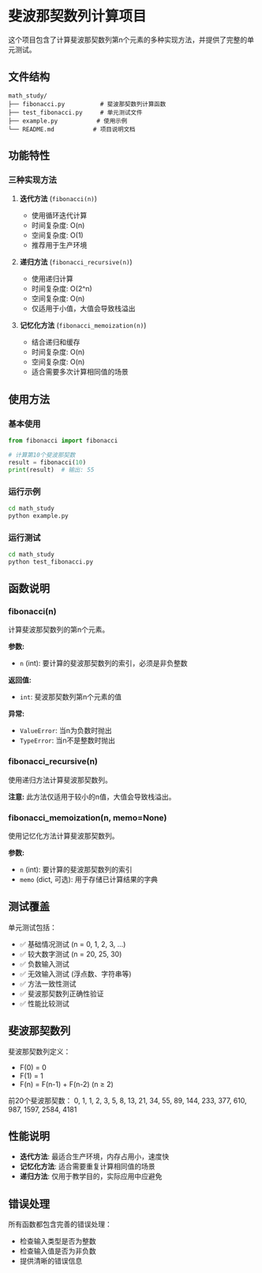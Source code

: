 # 斐波那契数列计算项目

这个项目包含了计算斐波那契数列第n个元素的多种实现方法，并提供了完整的单元测试。

## 文件结构

```
math_study/
├── fibonacci.py          # 斐波那契数列计算函数
├── test_fibonacci.py     # 单元测试文件
├── example.py           # 使用示例
└── README.md           # 项目说明文档
```

## 功能特性

### 三种实现方法

1. **迭代方法** (`fibonacci(n)`)
   - 使用循环迭代计算
   - 时间复杂度: O(n)
   - 空间复杂度: O(1)
   - 推荐用于生产环境

2. **递归方法** (`fibonacci_recursive(n)`)
   - 使用递归计算
   - 时间复杂度: O(2^n)
   - 空间复杂度: O(n)
   - 仅适用于小值，大值会导致栈溢出

3. **记忆化方法** (`fibonacci_memoization(n)`)
   - 结合递归和缓存
   - 时间复杂度: O(n)
   - 空间复杂度: O(n)
   - 适合需要多次计算相同值的场景

## 使用方法

### 基本使用

```python
from fibonacci import fibonacci

# 计算第10个斐波那契数
result = fibonacci(10)
print(result)  # 输出: 55
```

### 运行示例

```bash
cd math_study
python example.py
```

### 运行测试

```bash
cd math_study
python test_fibonacci.py
```

## 函数说明

### fibonacci(n)

计算斐波那契数列的第n个元素。

**参数:**
- `n` (int): 要计算的斐波那契数列的索引，必须是非负整数

**返回值:**
- `int`: 斐波那契数列第n个元素的值

**异常:**
- `ValueError`: 当n为负数时抛出
- `TypeError`: 当n不是整数时抛出

### fibonacci_recursive(n)

使用递归方法计算斐波那契数列。

**注意:** 此方法仅适用于较小的n值，大值会导致栈溢出。

### fibonacci_memoization(n, memo=None)

使用记忆化方法计算斐波那契数列。

**参数:**
- `n` (int): 要计算的斐波那契数列的索引
- `memo` (dict, 可选): 用于存储已计算结果的字典

## 测试覆盖

单元测试包括：

- ✅ 基础情况测试 (n = 0, 1, 2, 3, ...)
- ✅ 较大数字测试 (n = 20, 25, 30)
- ✅ 负数输入测试
- ✅ 无效输入测试 (浮点数、字符串等)
- ✅ 方法一致性测试
- ✅ 斐波那契数列正确性验证
- ✅ 性能比较测试

## 斐波那契数列

斐波那契数列定义：
- F(0) = 0
- F(1) = 1
- F(n) = F(n-1) + F(n-2) (n ≥ 2)

前20个斐波那契数：
0, 1, 1, 2, 3, 5, 8, 13, 21, 34, 55, 89, 144, 233, 377, 610, 987, 1597, 2584, 4181

## 性能说明

- **迭代方法**: 最适合生产环境，内存占用小，速度快
- **记忆化方法**: 适合需要重复计算相同值的场景
- **递归方法**: 仅用于教学目的，实际应用中应避免

## 错误处理

所有函数都包含完善的错误处理：

- 检查输入类型是否为整数
- 检查输入值是否为非负数
- 提供清晰的错误信息 